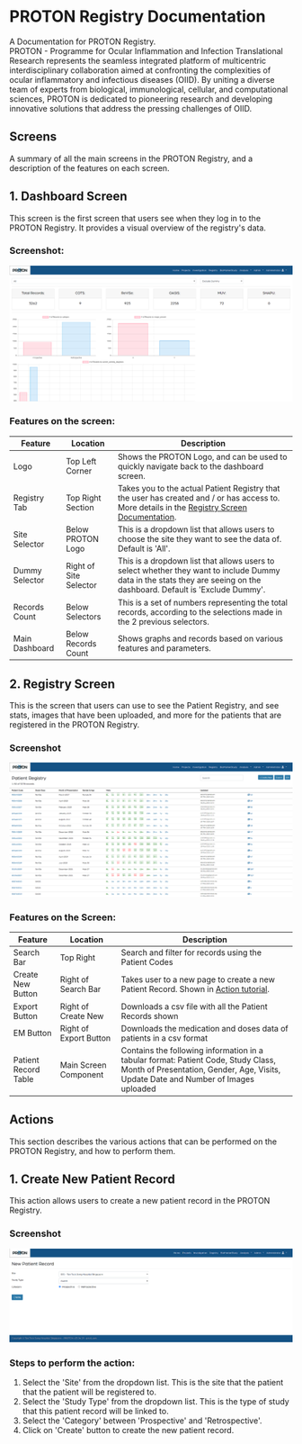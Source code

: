 # PROTON Registry Documentation
A Documentation for PROTON Registry. <br>
PROTON - Programme for Ocular Inflammation and Infection Translational Research represents the seamless integrated platform of multicentric interdisciplinary collaboration aimed at confronting the complexities of ocular inflammatory and infectious diseases (OIID). By uniting a diverse team of experts from biological, immunological, cellular, and computational sciences, PROTON is dedicated to pioneering research and developing innovative solutions that address the pressing challenges of OIID.
## Screens
A summary of all the main screens in the PROTON Registry, and a description of the features on each screen.

## 1. Dashboard Screen
This screen is the first screen that users see when they log in to the PROTON Registry. It provides a visual overview of the registry's data.
### Screenshot:
![dashboard screen screenshot](/src/images/dashboard.png)

### Features on the screen:
| Feature | Location | Description |
| ---- | ---- | ---- |
| Logo | Top Left Corner | Shows the PROTON Logo, and can be used to quickly navigate back to the dashboard screen. |
| Registry Tab | Top Right Section | Takes you to the actual Patient Registry that the user has created and / or has access to. More details in the [Registry Screen Documentation](#registry-screen). |
| Site Selector | Below PROTON Logo | This is a dropdown list that allows users to choose the site they want to see the data of. Default is 'All'. |
| Dummy Selector | Right of Site Selector | This is a dropdown list that allows users to select whether they want to include Dummy data in the stats they are seeing on the dashboard. Default is 'Exclude Dummy'. |
| Records Count | Below Selectors | This is a set of numbers representing the total records, according to the selections made in the 2 previous selectors. |
| Main Dashboard | Below Records Count | Shows graphs and records based on various features and parameters. |

## 2. Registry Screen
This is the screen that users can use to see the Patient Registry, and see stats, images that have been uploaded, and more for the patients that are registered in the PROTON Registry.

### Screenshot
![registry screen screenshot](/src/images/registry%20screen.png)

### Features on the Screen:
| Feature | Location | Description |
| ---- | ---- | ---- |
| Search Bar | Top Right | Search and filter for records using the Patient Codes |
| Create New Button | Right of Search Bar | Takes user to a new page to create a new Patient Record. Shown in [Action tutorial](#1-create-new-patient-record). |
| Export Button | Right of Create New | Downloads a csv file with all the Patient Records shown |
| EM Button | Right of Export Button | Downloads the medication and doses data of patients in a csv format |
| Patient Record Table | Main Screen Component | Contains the following information in a tabular format: Patient Code, Study Class, Month of Presentation, Gender, Age, Visits, Update Date and Number of Images uploaded |

## Actions

This section describes the various actions that can be performed on the PROTON Registry, and how to perform them.

## 1. Create New Patient Record
This action allows users to create a new patient record in the PROTON Registry.

### Screenshot
![new patient record creation screenshot](/src/images/CreateNewRecord.png)

### Steps to perform the action:
1. Select the 'Site' from the dropdown list. This is the site that the patient that the patient will be registered to.
2. Select the 'Study Type' from the dropdown list. This is the type of study that this patient record will be linked to.
3. Select the 'Category' between 'Prospective' and 'Retrospective'.
4. Click on 'Create' button to create the new patient record.

